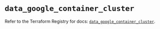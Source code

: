 # `data_google_container_cluster`

Refer to the Terraform Registry for docs: [`data_google_container_cluster`](https://registry.terraform.io/providers/hashicorp/google-beta/5.15.0/docs/data-sources/google_container_cluster).
